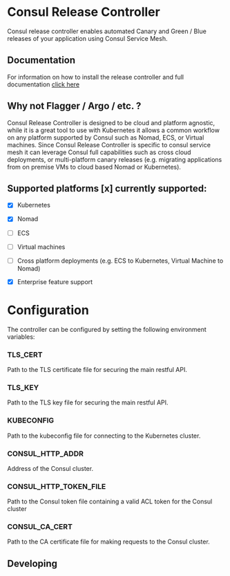 # Consul Release Controller

Consul release controller enables automated Canary and Green / Blue releases of your application using Consul Service Mesh.

## Documentation

For information on how to install the release controller and full documentation [click here](https://nicholasjackson.io/consul-release-controller/)

## Why not Flagger / Argo / etc. ?
Consul Release Controller is designed to be cloud and platform agnostic, while it is a great tool to use with Kubernetes it allows a common
workflow on any platform supported by Consul such as Nomad, ECS, or Virtual machines. Since Consul Release Controller is specific to consul
service mesh it can leverage Consul full capabilities such as cross cloud deployments, or multi-platform canary releases (e.g. migrating applications
from on premise VMs to cloud based Nomad or Kubernetes). 

## Supported platforms [x] currently supported:

- [x] Kubernetes
- [x] Nomad
- [ ] ECS
- [ ] Virtual machines
- [ ] Cross platform deployments (e.g. ECS to Kubernetes, Virtual Machine to Nomad) 
- [x] Enterprise feature support


# Configuration

The controller can be configured by setting the following environment variables:

### TLS_CERT
Path to the TLS certificate file for securing the main restful API.

### TLS_KEY
Path to the TLS key file for securing the main restful API.

### KUBECONFIG
Path to the kubeconfig file for connecting to the Kubernetes cluster.

### CONSUL_HTTP_ADDR
Address of the Consul cluster.

### CONSUL_HTTP_TOKEN_FILE
Path to the Consul token file containing a valid ACL token for the Consul cluster

### CONSUL_CA_CERT
Path to the CA certificate file for making requests to the Consul cluster.

## Developing
